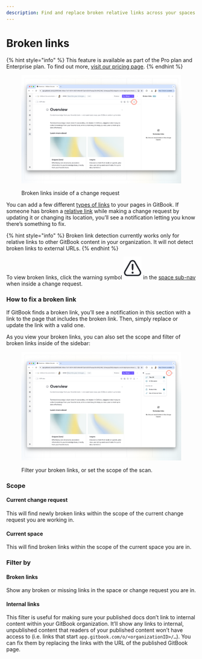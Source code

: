 ```yaml
---
description: Find and replace broken relative links across your spaces.
---
```


# Broken links

{% hint style="info" %}
This feature is available as part of the Pro plan and Enterprise plan. To find out more, [visit our pricing page](https://www.gitbook.com/pricing).
{% endhint %}

<figure><img src="../.gitbook/assets/broken-links.png" alt=""><figcaption><p>Broken links inside of a change request</p></figcaption></figure>

You can add a few different [types of links](../content-editor/editing-content/inline.md#links) to your pages in GitBook. If someone has broken a [relative link](../content-editor/editing-content/inline.md#relative-links) while making a change request by updating it or changing its location, you’ll see a notification letting you know there’s something to fix.

{% hint style="info" %}
Broken link detection currently works only for relative links to other GitBook content in your organization. It will not detect broken links to external URLs.
{% endhint %}

To view broken links, click the warning symbol <picture><source srcset="../.gitbook/assets/broken-link-warning-dark.png" media="(prefers-color-scheme: dark)"><img src="../.gitbook/assets/broken-link-warning-light.png" alt="" data-size="line"></picture> in the [space sub-nav](../content-editor/editor/navigation.md#space-header-and-sub-navigation) when inside a change request.

### How to fix a broken link

If GitBook finds a broken link, you’ll see a notification in this section with a link to the page that includes the broken link. Then, simply replace or update the link with a valid one.

As you view your broken links, you can also set the scope and filter of broken links inside of the sidebar:

<figure><img src="../.gitbook/assets/broken-links-filter.png" alt=""><figcaption><p>Filter your broken links, or set the scope of the scan.</p></figcaption></figure>

### Scope

#### Current change request

This will find newly broken links within the scope of the current change request you are working in.

#### Current space

This will find broken links within the scope of the current space you are in.

### Filter by

#### Broken links

Show any broken or missing links in the space or change request you are in.

#### Internal links

This filter is useful for making sure your published docs don’t link to internal content within your GitBook organization. It’ll show any links to internal, unpublished content that readers of your published content won’t have access to (i.e. links that start `app.gitbook.com/o/<organizationID>/…`). You can fix them by replacing the links with the URL of the published GitBook page.

